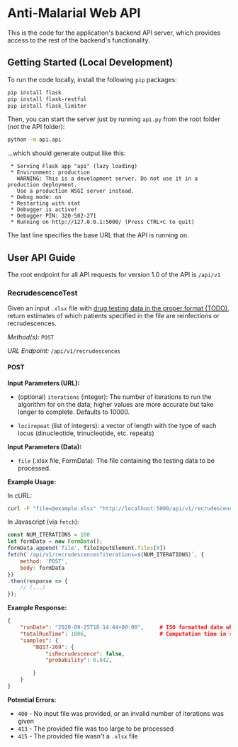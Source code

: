 # Anti-Malarial Web API

This is the code for the application's backend API server, which provides access to the rest of the backend's functionality.

## Getting Started (Local Development)

To run the code locally, install the following `pip` packages:

```bash
pip install flask
pip install flask-restful
pip install flask_limiter
```

Then, you can start the server just by running `api.py` from the root folder (*not* the API folder):

```bash
python -m api.api
```

...which should generate output like this:

```
 * Serving Flask app "api" (lazy loading)
 * Environment: production
   WARNING: This is a development server. Do not use it in a production deployment.
   Use a production WSGI server instead.
 * Debug mode: on
 * Restarting with stat
 * Debugger is active!
 * Debugger PIN: 320-502-271
 * Running on http://127.0.0.1:5000/ (Press CTRL+C to quit)
```

The last line specifies the base URL that the API is running on.

## User API Guide

The root endpoint for all API requests for version 1.0 of the API is `/api/v1`

### RecrudescenceTest

Given an input `.xlsx` file with [drug testing data in the proper format (TODO)](), return estimates of which patients specified in the file are reinfections or recrudescences.

*Method(s):* `POST`

*URL Endpoint:* `/api/v1/recrudescences`

#### POST

**Input Parameters (URL):**

-   (optional) `iterations` (integer): The number of iterations to run the algorithm for on the data; higher values are more accurate but take longer to complete. Defaults to 10000.

-    `locirepeat` (list of integers): a vector of length <number of loci> with the type of each locus (dinucleotide, trinucleotide, etc. repeats)

**Input Parameters (Data):**

-   `file` (.xlsx file, FormData): The file containing the testing data to be processed.

**Example Usage:**

In cURL:

```bash
curl -F "file=@example.xlsx" "http://localhost:5000/api/v1/recrudescences?iterations=10&locirepeat=2&locirepeat=2&locirepeat=3"
```

In Javascript (via `fetch`):

```javascript
const NUM_ITERATIONS = 100
let formData = new FormData();
formData.append('file', fileInputElement.files[0])
fetch(`/api/v1/recrudescences?iterations=${NUM_ITERATIONS}`, {
    method: 'POST',
    body: formData
})
.then(response => {
    // (...)
});
```

**Example Response:**

```json
{
    "runDate": "2020-09-25T18:14:44+00:00",     # ISO formatted date when request was completed
    "totalRunTime": 1806,                       # Computation time in seconds
    "samples": {
        "BQ17-269": {
            "isRecrudescence": false,
            "probability": 0.842,

        }
    }
}
```

**Potential Errors:**
-   `400` - No input file was provided, or an invalid number of iterations was given
-   `413` - The provided file was too large to be processed
-   `415` - The provided file wasn't a `.xlsx` file
